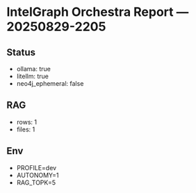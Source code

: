 # IntelGraph Orchestra Report — 20250829-2205

## Status

- ollama: true
- litellm: true
- neo4j_ephemeral: false

## RAG

- rows: 1
- files: 1

## Env

- PROFILE=dev
- AUTONOMY=1
- RAG_TOPK=5
